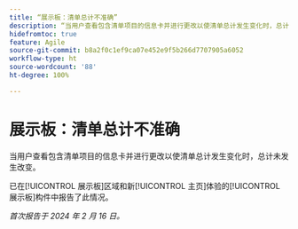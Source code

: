 ```yaml
---
title: “展示板：清单总计不准确”
description: “当用户查看包含清单项目的信息卡并进行更改以使清单总计发生变化时，总计未发生改变。”
hidefromtoc: true
feature: Agile
source-git-commit: b8a2f0c1ef9ca07e452e9f5b266d7707905a6052
workflow-type: ht
source-wordcount: '88'
ht-degree: 100%

---
```



# 展示板：清单总计不准确

当用户查看包含清单项目的信息卡并进行更改以使清单总计发生变化时，总计未发生改变。

已在[!UICONTROL 展示板]区域和新[!UICONTROL 主页]体验的[!UICONTROL 展示板]构件中报告了此情况。

_首次报告于 2024 年 2 月 16 日。_
